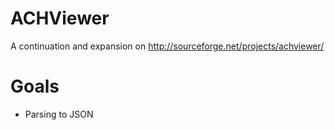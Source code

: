 ACHViewer
=========

A continuation and expansion on http://sourceforge.net/projects/achviewer/

Goals
=====

* Parsing to JSON
